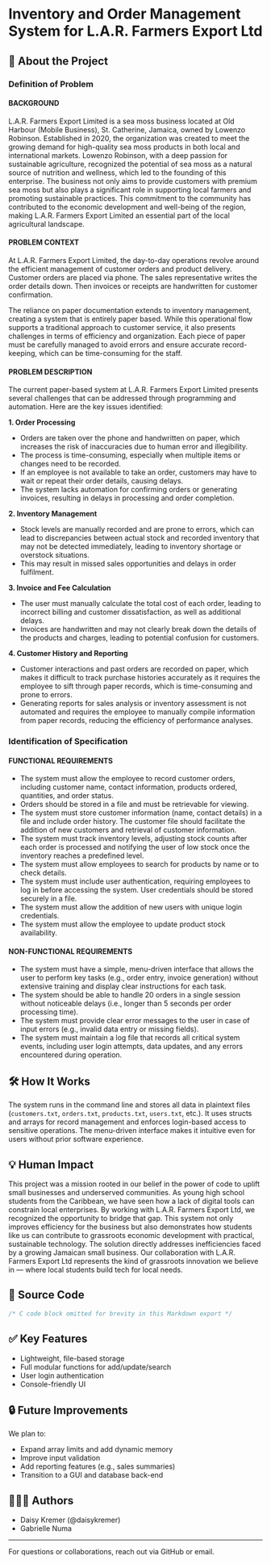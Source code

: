 # Inventory and Order Management System for L.A.R. Farmers Export Ltd

## 🌱 About the Project

### Definition of Problem

#### BACKGROUND
L.A.R. Farmers Export Limited is a sea moss business located at Old Harbour (Mobile Business), St. Catherine, Jamaica, owned by Lowenzo Robinson. Established in 2020, the organization was created to meet the growing demand for high-quality sea moss products in both local and international markets. Lowenzo Robinson, with a deep passion for sustainable agriculture, recognized the potential of sea moss as a natural source of nutrition and wellness, which led to the founding of this enterprise. The business not only aims to provide customers with premium sea moss but also plays a significant role in supporting local farmers and promoting sustainable practices. This commitment to the community has contributed to the economic development and well-being of the region, making L.A.R. Farmers Export Limited an essential part of the local agricultural landscape.

#### PROBLEM CONTEXT
At L.A.R. Farmers Export Limited, the day-to-day operations revolve around the efficient management of customer orders and product delivery. Customer orders are placed via phone. The sales representative writes the order details down. Then invoices or receipts are handwritten for customer confirmation. 

The reliance on paper documentation extends to inventory management, creating a system that is entirely paper based. While this operational flow supports a traditional approach to customer service, it also presents challenges in terms of efficiency and organization. Each piece of paper must be carefully managed to avoid errors and ensure accurate record-keeping, which can be time-consuming for the staff. 

#### PROBLEM DESCRIPTION
The current paper-based system at L.A.R. Farmers Export Limited presents several challenges that can be addressed through programming and automation. Here are the key issues identified:

**1. Order Processing**
- Orders are taken over the phone and handwritten on paper, which increases the risk of inaccuracies due to human error and illegibility.
- The process is time-consuming, especially when multiple items or changes need to be recorded.
- If an employee is not available to take an order, customers may have to wait or repeat their order details, causing delays.
- The system lacks automation for confirming orders or generating invoices, resulting in delays in processing and order completion.

**2. Inventory Management**
- Stock levels are manually recorded and are prone to errors, which can lead to discrepancies between actual stock and recorded inventory that may not be detected immediately, leading to inventory shortage or overstock situations.
- This may result in missed sales opportunities and delays in order fulfilment. 

**3. Invoice and Fee Calculation**
- The user must manually calculate the total cost of each order, leading to incorrect billing and customer dissatisfaction, as well as additional delays.
- Invoices are handwritten and may not clearly break down the details of the products and charges, leading to potential confusion for customers.

**4. Customer History and Reporting**
- Customer interactions and past orders are recorded on paper, which makes it difficult to track purchase histories accurately as it requires the employee to sift through paper records, which is time-consuming and prone to errors.
- Generating reports for sales analysis or inventory assessment is not automated and requires the employee to manually compile information from paper records, reducing the efficiency of performance analyses.

### Identification of Specification

#### FUNCTIONAL REQUIREMENTS
- The system must allow the employee to record customer orders, including customer name, contact information, products ordered, quantities, and order status.
- Orders should be stored in a file and must be retrievable for viewing.
- The system must store customer information (name, contact details) in a file and include order history. The customer file should facilitate the addition of new customers and retrieval of customer information.
- The system must track inventory levels, adjusting stock counts after each order is processed and notifying the user of low stock once the inventory reaches a predefined level.
- The system must allow employees to search for products by name or to check details.
- The system must include user authentication, requiring employees to log in before accessing the system. User credentials should be stored securely in a file.
- The system must allow the addition of new users with unique login credentials.
- The system must allow the employee to update product stock availability.

#### NON-FUNCTIONAL REQUIREMENTS
- The system must have a simple, menu-driven interface that allows the user to perform key tasks (e.g., order entry, invoice generation) without extensive training and display clear instructions for each task.
- The system should be able to handle 20 orders in a single session without noticeable delays (i.e., longer than 5 seconds per order processing time).
- The system must provide clear error messages to the user in case of input errors (e.g., invalid data entry or missing fields).
- The system must maintain a log file that records all critical system events, including user login attempts, data updates, and any errors encountered during operation.

## 🛠️ How It Works
The system runs in the command line and stores all data in plaintext files (`customers.txt`, `orders.txt`, `products.txt`, `users.txt`, etc.). It uses structs and arrays for record management and enforces login-based access to sensitive operations. The menu-driven interface makes it intuitive even for users without prior software experience.

## 💡 Human Impact
This project was a mission rooted in our belief in the power of code to uplift small businesses and underserved communities. As young high school students from the Caribbean, we have seen how a lack of digital tools can constrain local enterprises. By working with L.A.R. Farmers Export Ltd, we recognized the opportunity to bridge that gap. This system not only improves efficiency for the business but also demonstrates how students like us can contribute to grassroots economic development with practical, sustainable technology.
The solution directly addresses inefficiencies faced by a growing Jamaican small business. Our collaboration with L.A.R. Farmers Export Ltd represents the kind of grassroots innovation we believe in — where local students build tech for local needs.

## 📁 Source Code
```c
/* C code block omitted for brevity in this Markdown export */
```

## ✅ Key Features
- Lightweight, file-based storage
- Full modular functions for add/update/search
- User login authentication
- Console-friendly UI

## 🔒 Future Improvements
We plan to:
- Expand array limits and add dynamic memory
- Improve input validation
- Add reporting features (e.g., sales summaries)
- Transition to a GUI and database back-end

## 👩🏽‍💻 Authors
- Daisy Kremer (@daisykremer)
- Gabrielle Numa

---
For questions or collaborations, reach out via GitHub or email.
